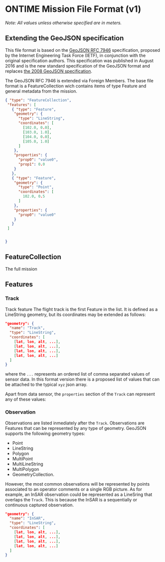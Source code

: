# ONTIME Mission File Format (v1)

*Note: All values unless otherwise specified are in meters.*

## Extending the GeoJSON specification

This file format is based on the [GeoJSON RFC 7946](https://tools.ietf.org/html/rfc7946) specification, proposed by the Internet Engineering Task Force (IETF), in conjunction with the original specification authors. This specification was published in August 2016 and is the new standard specification of the GeoJSON format and replaces [the 2008 GeoJSON specification](http://geojson.org/geojson-spec.html).

The GeoJSON RFC 7946 is extended via Foreign Members. The base file format is a FeatureCollection wich contains items of type Feature and general metadata from the mission. 

```json
{ "type": "FeatureCollection",
 "features": [
   { "type": "Feature",
    "geometry": {
      "type": "LineString",
      "coordinates": [
        [102.0, 0.0], 
        [103.0, 1.0], 
        [104.0, 0.0], 
        [105.0, 1.0]
      ]
    },
    "properties": {
      "prop0": "value0",
      "prop1": 0.0
    }
   },
   { "type": "Feature",
    "geometry": {
      "type": "Point", 
      "coordinates": [
        102.0, 0.5
      ]
    },
    "properties": {
      "prop0": "value0"
    }
   }
 ]


}
```

## FeatureCollection

The full mission 



## Features

### Track
Track feature The flight track is the first Feature in the list. It is defined as a LineString geometry, but its coordinates may be extended as follows:

```json
"geometry": {
  "name": "Track",
  "type": "LineString",
  "coordinates": [
    [lat, lon, alt, ...],
    [lat, lon, alt, ...],
    [lat, lon, alt, ...],
    [lat, lon, alt, ...]
  ]
}
```

where the `...` represents an ordered list of comma separated values of sensor data. In this format version there is a proposed list of values that can be attached to the typical `xyz` json array.

Apart from data sensor, the `properties` section of the `Track` can represent any of these values:




### Observation

Observations are listed inmediately after the `Track`. Observations are Features that can be represented by any type of geometry. GeoJSON supports the following geometry types:

* Point
* LineString
* Polygon
* MultiPoint
* MultiLineString
* MultiPolygon
* GeometryCollection. 

However, the most common observations will be represented by points associated to an operator comments or a single RGB picture. As for example, an InSAR observation could be represented as a LineSring that overlaps the `Track`. This is because the InSAR is a sequentially or continuous captured observation.

```json
"geometry": {
  "name": "InSAR",
  "type": "LineString",
  "coordinates": [
    [lat, lon, alt, ...],
    [lat, lon, alt, ...],
    [lat, lon, alt, ...],
    [lat, lon, alt, ...]
  ]
}
```


